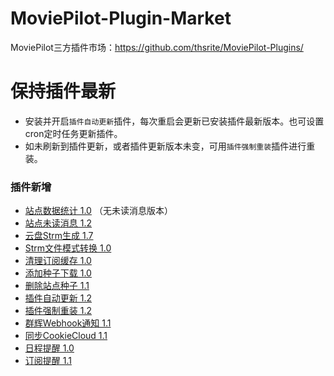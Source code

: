 # MoviePilot-Plugin-Market

MoviePilot三方插件市场：https://github.com/thsrite/MoviePilot-Plugins/

# 保持插件最新

- 安装并开启`插件自动更新`插件，每次重启会更新已安装插件最新版本。也可设置cron定时任务更新插件。
- 如未刷新到插件更新，或者插件更新版本未变，可用`插件强制重装`插件进行重装。

### 插件新增

- [站点数据统计 1.0](plugins_record%2FSiteStatisticNoMsg.md) （无未读消息版本）
- [站点未读消息 1.2](plugins_record%2FSiteUnreadMsg.md)
- [云盘Strm生成 1.7](plugins_record%2FCloudStrm.md)
- [Strm文件模式转换 1.0](plugins_record%2FStrmConvert.md)
- [清理订阅缓存 1.0](plugins_record%2FSubscribeClear.md)
- [添加种子下载 1.0](plugins_record%2FDownloadTorrent.md)
- [删除站点种子 1.1](plugins_record%2FRemoveTorrent.md)
- [插件自动更新 1.2](plugins_record%2FPluginAutoUpdate.md)
- [插件强制重装 1.2](plugins_record%2FPluginReInstall.md)
- [群辉Webhook通知 1.1](plugins_record%2FSynologyNotify.md)
- [同步CookieCloud 1.1](plugins_record%2FSyncCookieCloud.md)
- [日程提醒 1.0](plugins_record%2FScheduleReminder.md)
- [订阅提醒 1.1](plugins_record%2FSubscribeReminder.md)

